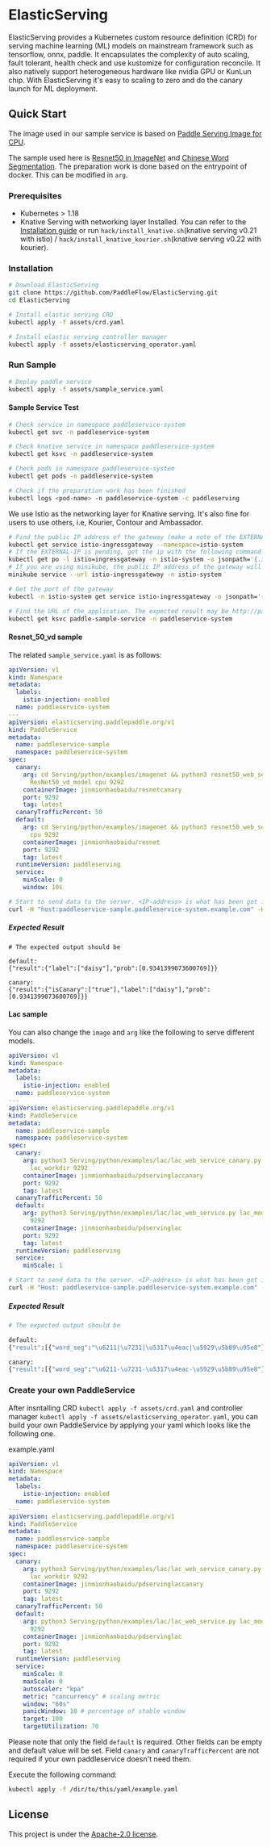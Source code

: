 # ElasticServing

ElasticServing provides a Kubernetes custom resource definition (CRD) for serving machine learning (ML) models on mainstream framework such as tensorflow, onnx, paddle. It encapsulates the complexity of auto scaling, fault tolerant, health check and use kustomize for configuration reconcile. It also natively support heterogeneous hardware like nvidia GPU or KunLun chip. With ElasticServing it's easy to scaling to zero and do the canary launch for ML deployment.

## Quick Start

The image used in our sample service is based on [Paddle Serving Image for CPU](https://github.com/PaddlePaddle/Serving#installation).

The sample used here is [Resnet50 in ImageNet](https://github.com/PaddlePaddle/Serving/tree/v0.6.0/python/examples/imagenet) and [Chinese Word Segmentation](https://github.com/PaddlePaddle/Serving#-pre-built-services-with-paddle-serving). The preparation work is done based on the entrypoint of docker. This can be modified in `arg`.

### Prerequisites
- Kubernetes > 1.18
- Knative Serving with networking layer Installed.
You can refer to the [Installation guide](https://knative.dev/v0.21-docs/install/any-kubernetes-cluster/#installing-the-serving-component) or run `hack/install_knative.sh`(knative serving v0.21 with istio) / `hack/install_knative_kourier.sh`(knative serving v0.22 with kourier).

### Installation

``` bash
# Download ElasticServing
git clone https://github.com/PaddleFlow/ElasticServing.git
cd ElasticServing

# Install elastic serving CRD
kubectl apply -f assets/crd.yaml

# Install elastic serving controller manager
kubectl apply -f assets/elasticserving_operator.yaml
```

### Run Sample

``` bash
# Deploy paddle service
kubectl apply -f assets/sample_service.yaml
```

#### Sample Service Test

``` bash
# Check service in namespace paddleservice-system
kubectl get svc -n paddleservice-system

# Check knative service in namespace paddleservice-system
kubectl get ksvc -n paddleservice-system

# Check pods in namespace paddleservice-system
kubectl get pods -n paddleservice-system

# Check if the preparation work has been finished
kubectl logs <pod-name> -n paddleservice-system -c paddleserving

```

We use Istio as the networking layer for Knative serving. It's also fine for users to use others, i.e, Kourier, Contour and Ambassador.

``` bash
# Find the public IP address of the gateway (make a note of the EXTERNAL-IP field in the output)
kubectl get service istio-ingressgateway --namespace=istio-system
# If the EXTERNAL-IP is pending, get the ip with the following command
kubectl get po -l istio=ingressgateway -n istio-system -o jsonpath='{.items[0].status.hostIP}'
# If you are using minikube, the public IP address of the gateway will be listed once you execute the following command (There will exist four URLs and maybe choose the second one)
minikube service --url istio-ingressgateway -n istio-system

# Get the port of the gateway
kubectl -n istio-system get service istio-ingressgateway -o jsonpath='{.spec.ports[?(@.name=="http2")].nodePort}'

# Find the URL of the application. The expected result may be http://paddleservice-sample.paddleservice-system.example.com
kubectl get ksvc paddle-sample-service -n paddleservice-system
```

#### Resnet_50_vd sample
The related `sample_service.yaml` is as follows:
``` yaml
apiVersion: v1
kind: Namespace
metadata:
  labels:
    istio-injection: enabled
  name: paddleservice-system
---
apiVersion: elasticserving.paddlepaddle.org/v1
kind: PaddleService
metadata:
  name: paddleservice-sample
  namespace: paddleservice-system
spec:
  canary:
    arg: cd Serving/python/examples/imagenet && python3 resnet50_web_service_canary.py
      ResNet50_vd_model cpu 9292
    containerImage: jinmionhaobaidu/resnetcanary
    port: 9292
    tag: latest
  canaryTrafficPercent: 50
  default:
    arg: cd Serving/python/examples/imagenet && python3 resnet50_web_service.py ResNet50_vd_model
      cpu 9292
    containerImage: jinmionhaobaidu/resnet
    port: 9292
    tag: latest
  runtimeVersion: paddleserving
  service:
    minScale: 0
    window: 10s
```
``` bash
# Start to send data to the server. <IP-address> is what has been got in the first or the second command.
curl -H "host:paddleservice-sample.paddleservice-system.example.com" -H "Content-Type:application/json" -X POST -d '{"feed":[{"image": "https://paddle-serving.bj.bcebos.com/imagenet-example/daisy.jpg"}], "fetch": ["score"]}' http://<IP-address>:<Port>/image/prediction
```

##### Expected Result
```
# The expected output should be

default:
{"result":{"label":["daisy"],"prob":[0.9341399073600769]}}

canary:
{"result":{"isCanary":["true"],"label":["daisy"],"prob":[0.9341399073600769]}}
```

#### Lac sample
You can also change the `image` and `arg` like the following to serve different models.
``` yaml
apiVersion: v1
kind: Namespace
metadata:
  labels:
    istio-injection: enabled
  name: paddleservice-system
---
apiVersion: elasticserving.paddlepaddle.org/v1
kind: PaddleService
metadata:
  name: paddleservice-sample
  namespace: paddleservice-system
spec:
  canary:
    arg: python3 Serving/python/examples/lac/lac_web_service_canary.py lac_model/
      lac_workdir 9292
    containerImage: jinmionhaobaidu/pdservinglaccanary
    port: 9292
    tag: latest
  canaryTrafficPercent: 50
  default:
    arg: python3 Serving/python/examples/lac/lac_web_service.py lac_model/ lac_workdir
      9292
    containerImage: jinmionhaobaidu/pdservinglac
    port: 9292
    tag: latest
  runtimeVersion: paddleserving
  service:
    minScale: 1
```

``` bash
# Start to send data to the server. <IP-address> is what has been got in the first or the second command.
curl -H "Host: paddleservice-sample.paddleservice-system.example.com" -H "Content-Type:application/json" -X POST -d '{"feed":[{"words": "我爱北京天安门"}], "fetch":["word_seg"]}' http://<IP-address>:<Port>/lac/prediction
```

##### Expected Result

``` bash
# The expected output should be 

default: 
{"result":[{"word_seg":"\u6211|\u7231|\u5317\u4eac|\u5929\u5b89\u95e8"}]}

canary:
{"result":[{"word_seg":"\u6211-\u7231-\u5317\u4eac-\u5929\u5b89\u95e8"}]}
```

### Create your own PaddleService

After insntalling CRD ```kubectl apply -f assets/crd.yaml``` and controller manager ```kubectl apply -f assets/elasticserving_operator.yaml```, you can build your own PaddleService by applying your yaml which looks like the following one.

example.yaml

``` yaml
apiVersion: v1
kind: Namespace
metadata:
  labels:
    istio-injection: enabled
  name: paddleservice-system
---
apiVersion: elasticserving.paddlepaddle.org/v1
kind: PaddleService
metadata:
  name: paddleservice-sample
  namespace: paddleservice-system
spec:
  canary:
    arg: python3 Serving/python/examples/lac/lac_web_service_canary.py lac_model/
      lac_workdir 9292
    containerImage: jinmionhaobaidu/pdservinglaccanary
    port: 9292
    tag: latest
  canaryTrafficPercent: 50
  default:
    arg: python3 Serving/python/examples/lac/lac_web_service.py lac_model/ lac_workdir
      9292
    containerImage: jinmionhaobaidu/pdservinglac
    port: 9292
    tag: latest
  runtimeVersion: paddleserving
  service:
    minScale: 0
    maxScale: 0
    autoscaler: "kpa"
    metric: "concurrency" # scaling metric
    window: "60s"
    panicWindow: 10 # percentage of stable window
    target: 100
    targetUtilization: 70
```

Please note that only the field `default` is required. Other fields can be empty and default value will be set. Field `canary` and `canaryTrafficPercent` are not required if your own paddleservice doesn't need them.

Execute the following command:

``` bash
kubectl apply -f /dir/to/this/yaml/example.yaml
```

## License

This project is under the [Apache-2.0 license](https://github.com/PaddleFlow/ElasticServing/blob/main/LICENSE).
